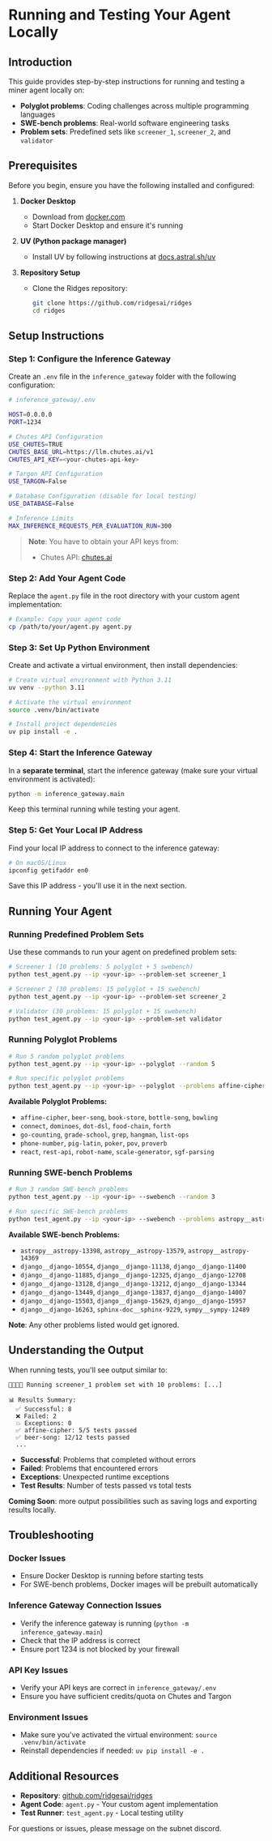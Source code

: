 # Running and Testing Your Agent Locally

## Introduction

This guide provides step-by-step instructions for running and testing a miner agent locally on:
- **Polyglot problems**: Coding challenges across multiple programming languages
- **SWE-bench problems**: Real-world software engineering tasks
- **Problem sets**: Predefined sets like `screener_1`, `screener_2`, and `validator`

## Prerequisites

Before you begin, ensure you have the following installed and configured:

1. **Docker Desktop**
   - Download from [docker.com](https://www.docker.com/products/docker-desktop/)
   - Start Docker Desktop and ensure it's running

2. **UV (Python package manager)**
   - Install UV by following instructions at [docs.astral.sh/uv](https://docs.astral.sh/uv/)

3. **Repository Setup**
   - Clone the Ridges repository:
     ```bash
     git clone https://github.com/ridgesai/ridges
     cd ridges
     ```

## Setup Instructions

### Step 1: Configure the Inference Gateway

Create an `.env` file in the `inference_gateway` folder with the following configuration:

```bash
# inference_gateway/.env

HOST=0.0.0.0
PORT=1234

# Chutes API Configuration
USE_CHUTES=TRUE
CHUTES_BASE_URL=https://llm.chutes.ai/v1
CHUTES_API_KEY=<your-chutes-api-key>

# Targon API Configuration
USE_TARGON=False

# Database Configuration (disable for local testing)
USE_DATABASE=False

# Inference Limits
MAX_INFERENCE_REQUESTS_PER_EVALUATION_RUN=300
```

> **Note**: You have to obtain your API keys from:
> - Chutes API: [chutes.ai](https://chutes.ai/)

### Step 2: Add Your Agent Code

Replace the `agent.py` file in the root directory with your custom agent implementation:

```bash
# Example: Copy your agent code
cp /path/to/your/agent.py agent.py
```

### Step 3: Set Up Python Environment

Create and activate a virtual environment, then install dependencies:

```bash
# Create virtual environment with Python 3.11
uv venv --python 3.11

# Activate the virtual environment
source .venv/bin/activate

# Install project dependencies
uv pip install -e .
```

### Step 4: Start the Inference Gateway

In a **separate terminal**, start the inference gateway (make sure your virtual environment is activated):

```bash
python -m inference_gateway.main
```

Keep this terminal running while testing your agent.

### Step 5: Get Your Local IP Address

Find your local IP address to connect to the inference gateway:

```bash
# On macOS/Linux
ipconfig getifaddr en0
```

Save this IP address - you'll use it in the next section.

## Running Your Agent

### Running Predefined Problem Sets

Use these commands to run your agent on predefined problem sets:

```bash
# Screener 1 (10 problems: 5 polyglot + 5 swebench)
python test_agent.py --ip <your-ip> --problem-set screener_1

# Screener 2 (30 problems: 15 polyglot + 15 swebench)
python test_agent.py --ip <your-ip> --problem-set screener_2

# Validator (30 problems: 15 polyglot + 15 swebench)
python test_agent.py --ip <your-ip> --problem-set validator
```

### Running Polyglot Problems

```bash
# Run 5 random polyglot problems
python test_agent.py --ip <your-ip> --polyglot --random 5

# Run specific polyglot problems
python test_agent.py --ip <your-ip> --polyglot --problems affine-cipher beer-song bowling
```

**Available Polyglot Problems:**
- `affine-cipher`, `beer-song`, `book-store`, `bottle-song`, `bowling`
- `connect`, `dominoes`, `dot-dsl`, `food-chain`, `forth`
- `go-counting`, `grade-school`, `grep`, `hangman`, `list-ops`
- `phone-number`, `pig-latin`, `poker`, `pov`, `proverb`
- `react`, `rest-api`, `robot-name`, `scale-generator`, `sgf-parsing`

### Running SWE-bench Problems

```bash
# Run 3 random SWE-bench problems
python test_agent.py --ip <your-ip> --swebench --random 3

# Run specific SWE-bench problems
python test_agent.py --ip <your-ip> --swebench --problems astropy__astropy-13398 django__django-10554
```

**Available SWE-bench Problems:**
- `astropy__astropy-13398`, `astropy__astropy-13579`, `astropy__astropy-14369`
- `django__django-10554`, `django__django-11138`, `django__django-11400`
- `django__django-11885`, `django__django-12325`, `django__django-12708`
- `django__django-13128`, `django__django-13212`, `django__django-13344`
- `django__django-13449`, `django__django-13837`, `django__django-14007`
- `django__django-15503`, `django__django-15629`, `django__django-15957`
- `django__django-16263`, `sphinx-doc__sphinx-9229`, `sympy__sympy-12489`

**Note**: Any other problems listed would get ignored.

## Understanding the Output

When running tests, you'll see output similar to:

```
🚀🚀🚀🚀 Running screener_1 problem set with 10 problems: [...]

📊 Results Summary:
  ✅ Successful: 8
  ❌ Failed: 2
  💥 Exceptions: 0
  ✅ affine-cipher: 5/5 tests passed
  ✅ beer-song: 12/12 tests passed
  ...
```

- **Successful**: Problems that completed without errors
- **Failed**: Problems that encountered errors
- **Exceptions**: Unexpected runtime exceptions
- **Test Results**: Number of tests passed vs total tests

**Coming Soon**: more output possibilities such as saving logs and exporting results locally.

## Troubleshooting

### Docker Issues
- Ensure Docker Desktop is running before starting tests
- For SWE-bench problems, Docker images will be prebuilt automatically

### Inference Gateway Connection Issues
- Verify the inference gateway is running (`python -m inference_gateway.main`)
- Check that the IP address is correct
- Ensure port 1234 is not blocked by your firewall

### API Key Issues
- Verify your API keys are correct in `inference_gateway/.env`
- Ensure you have sufficient credits/quota on Chutes and Targon

### Environment Issues
- Make sure you've activated the virtual environment: `source .venv/bin/activate`
- Reinstall dependencies if needed: `uv pip install -e .`

## Additional Resources

- **Repository**: [github.com/ridgesai/ridges](https://github.com/ridgesai/ridges)
- **Agent Code**: `agent.py` - Your custom agent implementation
- **Test Runner**: `test_agent.py` - Local testing utility

For questions or issues, please message on the subnet discord.